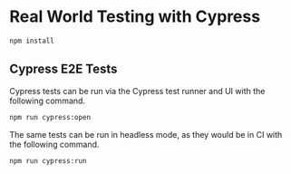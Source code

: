 # Real World Testing with Cypress

```bash
npm install
```

## Cypress E2E Tests

Cypress tests can be run via the Cypress test runner and UI with the following command.

```bash
npm run cypress:open
```

The same tests can be run in headless mode, as they would be in CI with the following command.

```bash
npm run cypress:run
```
